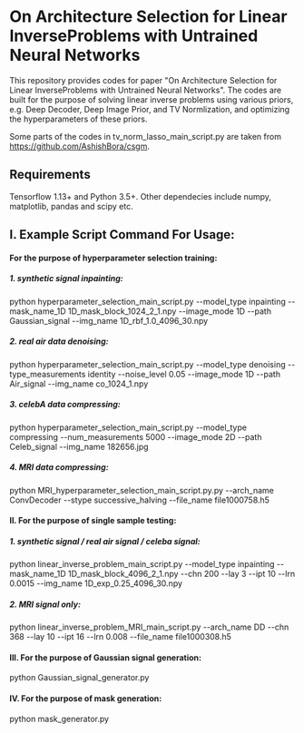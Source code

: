 # On Architecture Selection for Linear InverseProblems with Untrained Neural Networks

This repository provides codes for paper "On Architecture Selection for Linear InverseProblems with Untrained Neural Networks". The codes are built for the purpose of solving linear inverse problems using various priors, e.g. Deep Decoder, Deep Image Prior, and TV Normlization, and optimizing the hyperparameters of these priors. 

Some parts of the codes in tv_norm_lasso_main_script.py are taken from https://github.com/AshishBora/csgm.

## Requirements
Tensorflow 1.13+ and Python 3.5+. Other dependecies include numpy, matplotlib, pandas and scipy etc.

## I. Example Script Command For Usage: 
#### For the purpose of hyperparameter selection training:

##### 1. synthetic signal inpainting: 
python hyperparameter_selection_main_script.py --model_type inpainting --mask_name_1D 1D_mask_block_1024_2_1.npy --image_mode 1D --path Gaussian_signal --img_name 1D_rbf_1.0_4096_30.npy

##### 2. real air data denoising: 
python hyperparameter_selection_main_script.py --model_type denoising --type_measurements identity --noise_level 0.05 --image_mode 1D --path Air_signal --img_name co_1024_1.npy

##### 3. celebA data compressing: 
python hyperparameter_selection_main_script.py --model_type compressing --num_measurements 5000 --image_mode 2D --path Celeb_signal --img_name 182656.jpg

##### 4. MRI data compressing: 
python MRI_hyperparameter_selection_main_script.py.py --arch_name ConvDecoder --stype successive_halving --file_name file1000758.h5

#### II. For the purpose of single sample testing:

##### 1. synthetic signal / real air signal / celeba signal: 
python linear_inverse_problem_main_script.py --model_type inpainting --mask_name_1D 1D_mask_block_4096_2_1.npy --chn 200 --lay 3 --ipt 10 --lrn 0.0015 --img_name 1D_exp_0.25_4096_30.npy

##### 2. MRI signal only: 
python linear_inverse_problem_MRI_main_script.py --arch_name DD --chn 368 --lay 10 --ipt 16 --lrn 0.008 --file_name file1000308.h5


#### III. For the purpose of Gaussian signal generation:

python Gaussian_signal_generator.py


#### IV. For the purpose of mask generation:

python mask_generator.py


